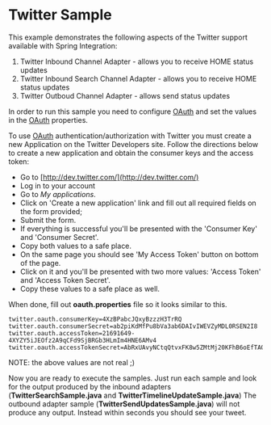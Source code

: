 Twitter Sample
==============

This example demonstrates the following aspects of the Twitter support available with Spring Integration:

1. Twitter Inbound Channel Adapter - allows you to receive HOME status updates
2. Twitter Inbound Search Channel Adapter - allows you to receive HOME status updates
3. Twitter Outboud Channel Adapter - allows send status updates

In order to run this sample you need to configure [OAuth][] and set the values in the [OAuth][] properties.

To use [OAuth][] authentication/authorization with Twitter you must create a new Application on the Twitter Developers site. 
Follow the directions below to create a new application and obtain the consumer keys and the access token:

* Go to [http://dev.twitter.com/](http://dev.twitter.com/)
* Log in to your account
* Go to *My applications*. 
* Click on 'Create a new application' link and fill out all required fields on the form provided; 
* Submit the form. 
* If everything is successful you'll be presented with the 'Consumer Key' and 'Consumer Secret'. 
* Copy both values to a safe place.
* On the same page you should see 'My Access Token' button on bottom of the page. 
* Click on it and you'll be presented with two more values: 'Access Token' and 'Access Token Secret'. 
* Copy these values to a safe place as well.

When done, fill out **oauth.properties** file so it looks similar to this.

	twitter.oauth.consumerKey=4XzBPabcJQxyBzzzH3TrRQ
	twitter.oauth.consumerSecret=ab2piKdMfPu8bVa3ab6DAIvIWEVZyMDL0RSEN2I8
	twitter.oauth.accessToken=21691649-4XYZY5iJEOfz2A9qCFd9SjBRGb3HLmIm4HNE6AMv4
	twitter.oauth.accessTokenSecret=AbRxUAvyNCtqQtvxFK8w5ZMtMj20KFhB6oEfTA0

NOTE: the above values are not real ;)

Now you are ready to execute the samples. Just run each sample and look for the output produced by the inbound adapters (**TwitterSearchSample.java** and **TwitterTimelineUpdateSample.java**)
The outbound adapter sample (**TwitterSendUpdatesSample.java**) will not produce any output. Instead within seconds you should see your tweet.

[OAuth]: http://en.wikipedia.org/wiki/OAuth